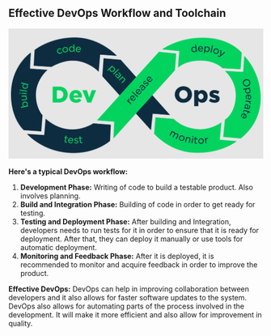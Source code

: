 ## Effective DevOps Workflow and Toolchain
 
![DevOps Workflow](image-443.png)

**Here's a typical DevOps workflow:**

1. **Development Phase:** Writing of code to build a testable product. Also involves planning. 
2. **Build and Integration Phase:** Building of code in order to get ready for testing.
3. **Testing and Deployment Phase:** After building and Integration, developers needs to run tests for it in order to ensure that it is ready for deployment. After that, they can deploy it manually or use tools for automatic deployment.
4. **Monitoring and Feedback Phase:** After it is deployed, it is recommended to monitor and acquire feedback in order to improve the product.

**Effective DevOps:**
DevOps can help in improving collaboration between developers and it also allows for faster software updates to the system. DevOps also allows for automating parts of the process involved in the development. It will make it more efficient and also allow for improvement in quality. 
